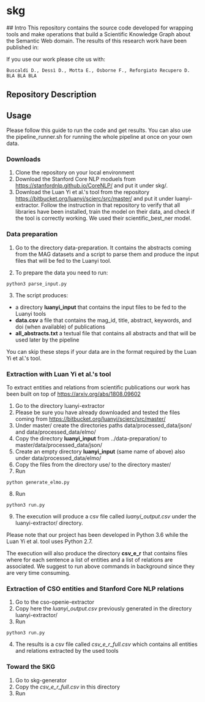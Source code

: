 # skg

## Intro
This repository contains the source code developed for wrapping tools and make operations that build a Scientific Knowledge Graph about the Semantic Web domain. The results of this research work have been published in: 

If you use our work please cite us with:
```
Buscaldi D., Dessì D., Motta E., Osborne F., Reforgiato Recupero D. BLA BLA BLA
```

## Repository Description


## Usage
Please follow this guide to run the code and get results. You can also use the pipeline_runner.sh for running the whole pipeline at once on your own data.

### Downloads
1. Clone the repository on your local environment
2. Download the Stanford Core NLP moduels from https://stanfordnlp.github.io/CoreNLP/ and put it under skg/. 
3. Download the Luan Yi et al.'s tool from the repository https://bitbucket.org/luanyi/scierc/src/master/ and put it under luanyi-extractor. Follow the instruction in that repository to verify that all libraries have been installed, train the model on their data, and check if the tool is correctly working. We used their scientific_best_ner model.

### Data preparation
1. Go to the directory data-preparation. It contains the abstracts coming from the MAG datasets and a script to parse them and produce the input files that will be fed to the Luanyi tool.

2. To prepare the data you need to run:

```
python3 parse_input.py
```

3. The script produces:
- a directory **luanyi_input** that contains the input files to be fed to the Luanyi tools
- **data.csv** a file that contains the mag_id, title, abstract, keywords, and doi (when available) of publications
- **all_abstracts.txt** a textual file that contains all abstracts and that will be used later by the pipeline

You can skip these steps if your data are in the format required by the Luan Yi et al.'s tool.


### Extraction with Luan Yi et al.'s tool

To extract entities and relations from scientific publications our work has been built on top of https://arxiv.org/abs/1808.09602
1. Go to the directory luanyi-extractor
2. Please be sure you have already downloaded and tested the files coming from https://bitbucket.org/luanyi/scierc/src/master/
3. Under master/ create the directories paths data/processed_data/json/ and data/processed_data/elmo/
4. Copy the directory **luanyi_input** from ../data-preparation/ to master/data/processed_data/json/
5. Create an empty directory **luanyi_input** (same name of above) also under data/processed_data/elmo/
6. Copy the files from the directory use/ to the directory master/
7. Run 
```
python generate_elmo.py
```

8. Run
```
python3 run.py
```

9. The execution will produce a csv file called *luanyi_output.csv* under the luanyi-extractor/ directory.

Please note that our project has been developed in Python 3.6 while the Luan Yi et al. tool uses Python 2.7.

The execution will also produce the directory **csv_e_r** that contains files where for each sentence a list of entities and a list of relations are associated. We suggest to run above commands in background since they are very time consuming.


### Extraction of CSO entities and Stanford Core NLP relations
1. Go to the cso-openie-extractor
2. Copy here the *luanyi_output.csv* previously generated in the directory luanyi-extractor/
3. Run
```
python3 run.py
```

4. The results is a csv file called *csv_e_r_full.csv* which contains all entities and relations extracted by the used tools


### Toward the SKG

1. Go to skg-generator
2. Copy the *csv_e_r_full.csv* in this directory
3. Run




















